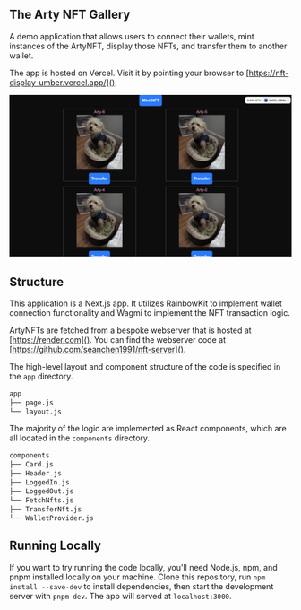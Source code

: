 ## The Arty NFT Gallery

A demo application that allows users to connect their wallets, mint instances of the ArtyNFT, display those NFTs, and transfer them to another wallet.

The app is hosted on Vercel. Visit it by pointing your browser to [https://nft-display-umber.vercel.app/]().

![Arty NFT Gallery](public/arty-nft-gallery.png)

## Structure

This application is a Next.js app. It utilizes RainbowKit to implement wallet connection functionality and Wagmi to implement the NFT transaction logic.

ArtyNFTs are fetched from a bespoke webserver that is hosted at [https://render.com](). You can find the webserver code at [https://github.com/seanchen1991/nft-server]().

The high-level layout and component structure of the code is specified in the `app` directory. 
```
app
├── page.js
└── layout.js
```
The majority of the logic are implemented as React components, which are all located in the `components` directory.
```
components
├── Card.js
├── Header.js
├── LoggedIn.js
├── LoggedOut.js
└── FetchNfts.js
├── TransferNft.js
└── WalletProvider.js
```
## Running Locally

If you want to try running the code locally, you'll need Node.js, npm, and pnpm installed locally on your machine.
Clone this repository, run `npm install --save-dev` to install dependencies, then start the development server with `pnpm dev`.
The app will served at `localhost:3000`.
